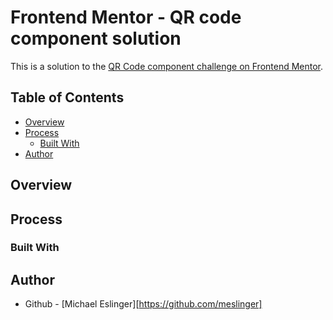 # Frontend Mentor - QR code component solution

This is a solution to the [QR Code component challenge on Frontend Mentor](https://www.frontendmentor.io/challenges/qr-code-component-iux_sIO_H).

## Table of Contents

- [Overview](#overview)
- [Process](#process)
    - [Built With](#built-with)
- [Author](#author)

## Overview

## Process

### Built With

## Author
- Github - [Michael Eslinger][https://github.com/meslinger]